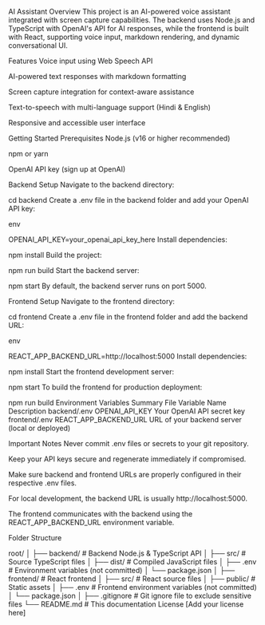AI Assistant
Overview
This project is an AI-powered voice assistant integrated with screen capture capabilities. The backend uses Node.js and TypeScript with OpenAI's API for AI responses, while the frontend is built with React, supporting voice input, markdown rendering, and dynamic conversational UI.

Features
Voice input using Web Speech API

AI-powered text responses with markdown formatting

Screen capture integration for context-aware assistance

Text-to-speech with multi-language support (Hindi & English)

Responsive and accessible user interface

Getting Started
Prerequisites
Node.js (v16 or higher recommended)

npm or yarn

OpenAI API key (sign up at OpenAI)

Backend Setup
Navigate to the backend directory:


cd backend
Create a .env file in the backend folder and add your OpenAI API key:

env

OPENAI_API_KEY=your_openai_api_key_here
Install dependencies:


npm install
Build the project:


npm run build
Start the backend server:


npm start
By default, the backend server runs on port 5000.

Frontend Setup
Navigate to the frontend directory:


cd frontend
Create a .env file in the frontend folder and add the backend URL:

env

REACT_APP_BACKEND_URL=http://localhost:5000
Install dependencies:


npm install
Start the frontend development server:


npm start
To build the frontend for production deployment:


npm run build
Environment Variables Summary
File	Variable Name	Description
backend/.env	OPENAI_API_KEY	Your OpenAI API secret key
frontend/.env	REACT_APP_BACKEND_URL	URL of your backend server (local or deployed)

Important Notes
Never commit .env files or secrets to your git repository.

Keep your API keys secure and regenerate immediately if compromised.

Make sure backend and frontend URLs are properly configured in their respective .env files.

For local development, the backend URL is usually http://localhost:5000.

The frontend communicates with the backend using the REACT_APP_BACKEND_URL environment variable.

Folder Structure

root/
│
├── backend/          # Backend Node.js & TypeScript API
│   ├── src/          # Source TypeScript files
│   ├── dist/         # Compiled JavaScript files
│   ├── .env          # Environment variables (not committed)
│   └── package.json
│
├── frontend/         # React frontend
│   ├── src/          # React source files
│   ├── public/       # Static assets
│   ├── .env          # Frontend environment variables (not committed)
│   └── package.json
│
├── .gitignore        # Git ignore file to exclude sensitive files
└── README.md         # This documentation
License
[Add your license here]
